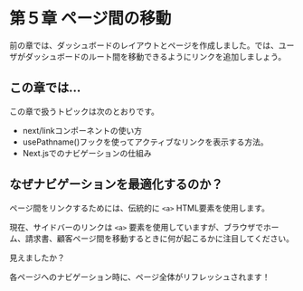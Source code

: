 # 第５章 ページ間の移動

前の章では、ダッシュボードのレイアウトとページを作成しました。では、ユーザがダッシュボードのルート間を移動できるようにリンクを追加しましょう。

## この章では...

この章で扱うトピックは次のとおりです。

* next/linkコンポーネントの使い方
* usePathname()フックを使ってアクティブなリンクを表示する方法。
* Next.jsでのナビゲーションの仕組み


## なぜナビゲーションを最適化するのか？

ページ間をリンクするためには、伝統的に `<a>` HTML要素を使用します。

現在、サイドバーのリンクは `<a>` 要素を使用していますが、ブラウザでホーム、請求書、顧客ページ間を移動するときに何が起こるかに注目してください。

見えましたか？

各ページへのナビゲーション時に、ページ全体がリフレッシュされます！
